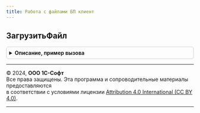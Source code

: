 ```yaml
---
title: Работа с файлами БП клиент
---
```



## ЗагрузитьФайл
<details style="margin: 1em 0; padding: 0.5em; border: 1px solid #ccc; border-radius: 6px;">

<summary style="font-weight: bold; cursor: pointer;">Описание, пример вызова</summary>

```bsl

// Помещает файл из локальной файловой системы во временное хранилище. Работает в веб- и тонком клиенте.
// Не требуется обязательной установки расширения работы с файлами в веб-клиенте.
//
// Параметры:
//  ОповещениеОЗавершенииЗагрузки - ОписаниеОповещения - По окончанию загрузки файла будет выполнена обработка переданного оповещения.
//    В процедуру обработки результата первым параметром передается структура, описание ключей структуры см. в ОписаниеЗагруженногоФайла().
//    Вторым параметром передается структура ДопПараметры, описание ключей структуры см. в ЗагрузитьФайл().
//  УникальныйИдентификатор - УникальныйИдентификатор - Уникальный идентификатор формы.
//  РасширенияФайла - Строка - Маска, для ограничений загружаемых файлов по расширению, начинается с ".", например "*.xml; *.zip".
//  ЗаголовокФормыВыбора - Строка - Заголовок диалога выбора файла.
//  ПутьКФайлу - Строка - Путь к загружаемому файлу. Если передан этот параметр диалог выбора файла не будет показан.
//
Процедура ЗагрузитьФайл(ОповещениеОЗавершенииЗагрузки, УникальныйИдентификатор, РасширенияФайла = "", ЗаголовокФормыВыбора = "",  ПутьКФайлу = "") Экспорт
```

Пример вызова
```bsl
РаботаСФайламиБПКлиент.ЗагрузитьФайл(ОповещениеОЗавершенииЗагрузки, УникальныйИдентификатор, РасширенияФайла, ЗаголовокФормыВыбора, ПутьКФайлу);
```
</details>

---

© 2024, **ООО 1С-Софт**  
Все права защищены. Эта программа и сопроводительные материалы предоставляются  
в соответствии с условиями лицензии [Attribution 4.0 International (CC BY 4.0)](https://creativecommons.org/licenses/by/4.0/legalcode).

---
